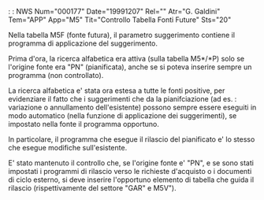  :  : NWS Num="000177" Date="19991207" Rel="" Atr="G. Galdini" Tem="APP" App="M5" Tit="Controllo Tabella Fonti Future" Sts="20"

Nella tabella M5F (fonte futura), il parametro suggerimento contiene il programma di applicazione del suggerimento.

Prima d'ora, la ricerca alfabetica era attiva (sulla tabella M5\*/\*P) solo se l'origine fonte era "PN" (pianificata), anche se si poteva inserire sempre un programma (non controllato).

La ricerca alfabetica e' stata ora estesa a tutte le fonti positive, per evidenziare il fatto che i
suggerimenti che da la pianifciazione (ad es. :  variazione o annullamento dell'esistente) possono sempre essere eseguiti in modo automatico
(nella funzione di applicazione dei suggerimenti), se impostato nella fonte il programma opportuno.

In particolare, il programma che esegue il rilascio del pianificato e' lo stesso che esegue modifiche sull'esistente.

E' stato mantenuto il controllo che, se l'origine fonte e' "PN", e se sono stati impostati i programmi di rilascio verso le richieste d'acquisto o i documenti di ciclo esterno, si deve inserire l'opportuno elemento di tabella che guida il rilascio (rispettivamente del settore "GAR" e
M5V").



